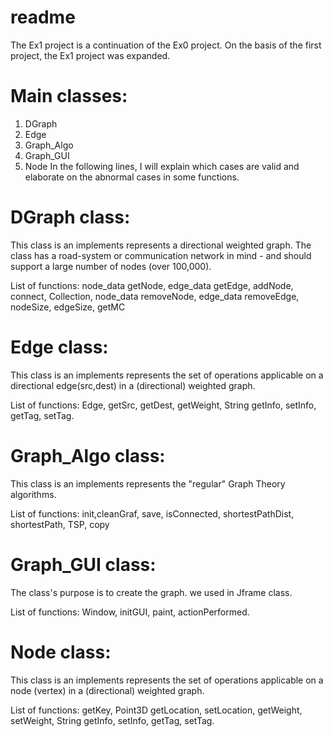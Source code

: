 # readme
The Ex1 project is a continuation of the Ex0 project. On the basis of the first project, the Ex1 project was expanded.

# Main classes:
1. DGraph
2. Edge
3. Graph_Algo
4. Graph_GUI
5. Node
In the following lines, I will explain which cases are valid and elaborate on the abnormal cases in some functions. 

# DGraph class: 
This class is an implements represents a directional weighted graph. The class has a road-system or communication network in mind - and should support a large number of nodes (over 100,000).


List of functions:
node_data getNode, edge_data getEdge, addNode, connect, Collection, node_data removeNode, edge_data removeEdge, nodeSize, edgeSize, getMC

 
# Edge class:
This class is an implements represents the set of operations applicable on a directional edge(src,dest) in a (directional) weighted graph.


List of functions:
Edge, getSrc, getDest, getWeight, String getInfo, setInfo, getTag, setTag.


# Graph_Algo class:
This class is an implements represents the "regular" Graph Theory algorithms.

List of functions:
init,cleanGraf, save, isConnected, shortestPathDist, shortestPath, TSP, copy




# Graph_GUI class: 
The class's purpose is to create the graph. we used in Jframe class.


List of functions:
Window, initGUI, paint, actionPerformed.


# Node class: 
This class is an implements represents the set of operations applicable on a node (vertex) in a (directional) weighted graph.


List of functions:
getKey, Point3D getLocation, setLocation, getWeight, setWeight, String getInfo, setInfo, getTag, setTag.









